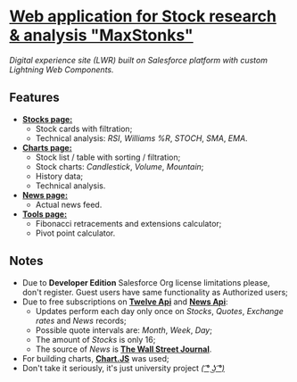 # [Web application for Stock research & analysis "MaxStonks"](https://m-stonks-developer-edition.ap27.force.com/s/)

*Digital experience site (LWR) built on Salesforce platform with custom Lightning Web Components.*

## Features
- [**Stocks page:**](https://m-stonks-developer-edition.ap27.force.com/s/stocks)
  - Stock cards with filtration;
  - Technical analysis: *RSI*, *Williams %R*, *STOCH*, *SMA*, *EMA*.
- [**Charts page:**](https://m-stonks-developer-edition.ap27.force.com/s/charts)
  - Stock list / table with sorting / filtration;
  - Stock charts: *Candlestick*, *Volume*, *Mountain*;
  - History data;
  - Technical analysis.
- [**News page:**](https://m-stonks-developer-edition.ap27.force.com/s/news)
  - Actual news feed.
- [**Tools page:**](https://m-stonks-developer-edition.ap27.force.com/s/tools)
  - Fibonacci retracements and extensions calculator;
  - Pivot point calculator.

## Notes
- Due to **Developer Edition** Salesforce Org license limitations please, don't register. Guest users have same functionality as Authorized users;
- Due to free subscriptions on [**Twelve Api**](https://twelvedata.com/) and [**News Api**](https://newsapi.org/):
  - Updates perform each day only once on *Stocks*, *Quotes*, *Exchange rates* and *News* records;
  - Possible quote intervals are: *Month*, *Week*, *Day*;
  - The amount of *Stocks* is only 16;
  - The source of *News* is [**The Wall Street Journal**](https://www.wsj.com/).
- For building charts, [**Chart.JS**](https://www.chartjs.org/) was used;
- Don't take it seriously, it's just university project [*( ͡° ͜ʖ ͡°)*](https://www.youtube.com/watch?v=dQw4w9WgXcQ&ab_channel=RickAstley)